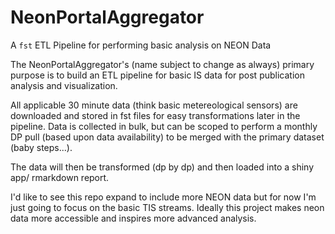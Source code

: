# NeonPortalAggregator
A `fst` ETL Pipeline for performing basic analysis on NEON Data

The NeonPortalAggregator's (name subject to change as always) primary purpose is to build an ETL pipeline for basic IS data for post publication analysis and visualization.

All applicable 30 minute data (think basic metereological sensors) are downloaded and stored in fst files for easy transformations later in the pipeline. Data is collected in bulk, but can be scoped to perform a monthly DP pull (based upon data availability) to be merged with the primary dataset (baby steps...). 

The data will then be transformed (dp by dp) and then loaded into a shiny app/ rmarkdown report.

I'd like to see this repo expand to include more NEON data but for now I'm just going to focus on the basic TIS streams. Ideally this project makes neon data more accessible and inspires more advanced analysis.
